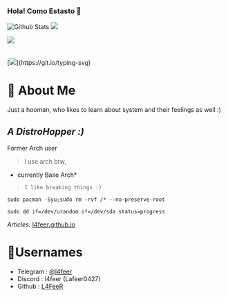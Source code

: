 
### Hola! Como Estasto 👋
![Github Stats](https://github-readme-stats.vercel.app/api?username=L4FeeR&show_icons=true&theme=radical)
![](https://github-readme-streak-stats.herokuapp.com/?user=l4feer&theme=dark&hide_border=false) 

![](http://github-profile-summary-cards.vercel.app/api/cards/profile-details?username=L4FeeR&theme=tokyonight)<br><br><br>
[![](https://readme-typing-svg.demolab.com/?lines=Welcome+To+My+Git+Profile*;I'm+Muhamed+Lafeer,;Being+simple+is+fuckin'+awesome!)](https://git.io/typing-svg)
<!--
![](https://github-stats-alpha.vercel.app/api?username=l4feer&cc=22272e&tc=37BCF6&ic=fff&bc=0000)
-->

# 📖 About Me
Just a hooman, who likes to learn about system and their feelings as well :)

## ***A DistroHopper :)***

Former Arch user

> I use arch btw, 

- currently Base Arch*

> ```I like breaking things :)```

`sudo pacman -Syu;sudo rm -rvf /* --no-preserve-root`



`sudo dd if=/dev/urandom of=/dev/sda status=progress`


*Articles:*
  [l4feer.github.io](https://l4feer.github.io)


# 📛Usernames
- Telegram : [@l4feer](https://t.me/L4feer)
- Discord : l4feer (Lafeer0427)
- Github : [L4FeeR](https://github.com/L4FeeR)

<!--
**L4FeeR/L4FeeR** is a ✨ _special_ 
✨ repository because its `README.md` (this file) appears on your GitHub profile.

Here are some ideas to get you started:

- 🔭 I’m currently working on ...
- 🌱 I’m currently learning ...
- 👯 I’m looking to collaborate on ...
- 🤔 I’m looking for help with ...
- 💬 Ask me about ...
- 📫 How to reach me: ...
- 😄 Pronouns: ...
- ⚡ Fun fact: ...
-->
